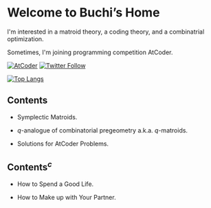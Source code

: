 # $\text{Welcome to Buchi's Home}$

I'm interested in a matroid theory, a coding theory, and a combinatrial optimization.

Sometimes, I'm joining programming competition AtCoder.

[![AtCoder](https://img.shields.io/endpoint?url=https%3A%2F%2Fatcoder-badges.now.sh%2Fapi%2Fatcoder%2Fjson%2FMRBuchi)](https://atcoder.jp/users/MRBuchi)
[![Twitter Follow](https://img.shields.io/twitter/follow/MRB_uchi?style=social)](https://twitter.com/MRB_uchi)

[![Top Langs](https://github-readme-stats.vercel.app/api/top-langs/?username=buchi1002&theme=dark&layout=compact&langs_count=10)](https://github.com/anuraghazra/github-readme-stats)

## $\text{Contents}$

- Symplectic Matroids.

- $q$-analogue of combinatorial pregeometry a.k.a. $q$-matroids.

- Solutions for AtCoder Problems.

## $\text{Contents}^c$

- How to Spend a Good Life.

- How to Make up with Your Partner.
